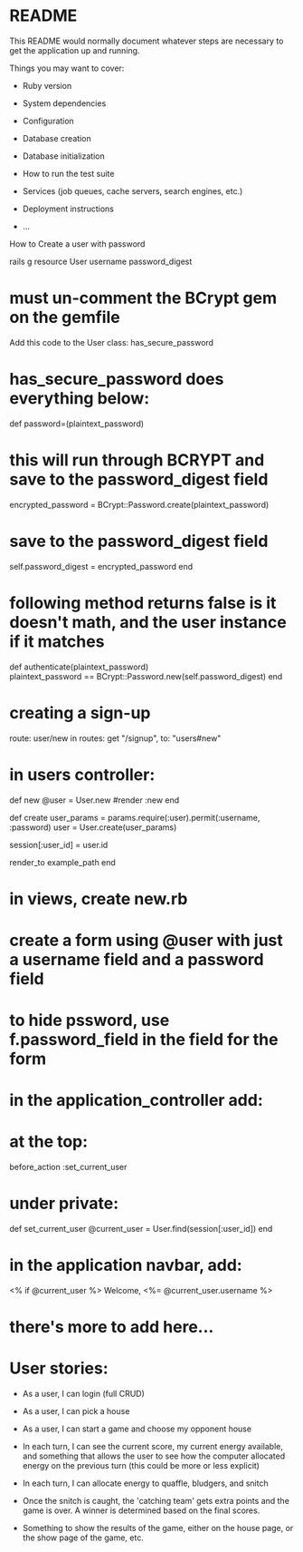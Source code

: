 # README

This README would normally document whatever steps are necessary to get the
application up and running.

Things you may want to cover:

* Ruby version

* System dependencies

* Configuration

* Database creation

* Database initialization

* How to run the test suite

* Services (job queues, cache servers, search engines, etc.)

* Deployment instructions

* ...


How to Create a user with password

rails g resource User username password_digest

# must un-comment the BCrypt gem on the gemfile

Add this code to the User class:
has_secure_password

# has_secure_password does everything below:

def password=(plaintext_password)
  # this will run through BCRYPT and save to the password_digest field
  encrypted_password = BCrypt::Password.create(plaintext_password)
  # save to the password_digest field
  self.password_digest = encrypted_password
end

# following method returns false is it doesn't math, and the user instance if it matches
def authenticate(plaintext_password)  
  plaintext_password == BCrypt::Password.new(self.password_digest)
end


# creating a sign-up
route: user/new
in routes: get "/signup", to: "users#new"

# in users controller:

def new
  @user = User.new
  #render :new
end

def create
  user_params = params.require(:user).permit(:username, :password)
  user = User.create(user_params)

  session[:user_id] = user.id

  render_to example_path
end


# in views, create new.rb
  # create a form using @user with just a username field and a password field
  # to hide pssword, use f.password_field in the field for the form

# in the application_controller add:
  # at the top:
  before_action :set_current_user

  # under private:
  def set_current_user
    @current_user = User.find(session[:user_id])
  end
  

# in the application navbar, add: 
  <% if @current_user %> 
    Welcome, <%= @current_user.username %>
  # there's more to add here...



# User stories:
- As a user, I can login (full CRUD)
- As a user, I can pick a house
- As a user, I can start a game and choose my opponent house

- In each turn, I can see the current score, my current energy available, and something that allows the user to see how the computer allocated energy on the previous turn (this could be more or less explicit)
- In each turn, I can allocate energy to quaffle, bludgers, and snitch

- Once the snitch is caught, the 'catching team' gets extra points and the game is over. A winner is determined based on the final scores.

- Something to show the results of the game, either on the house page, or the show page of the game, etc. 


